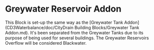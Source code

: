 # Greywater Reservoir Addon

This Block is set-up the same way as the [Greywater Tank Addon](CD3Waterbalance/doc/CityDrain Building Blocks/Greywater Tank Addon.md). 
It's been separated from the Greywater Tanks due to its purpose of being used for several buildings.
The Greywater Reservoirs Overflow will be considered Blackwater.

